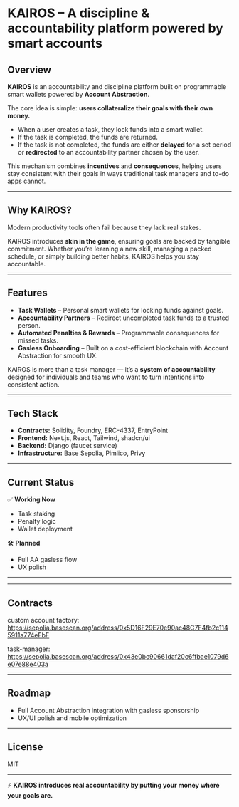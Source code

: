 # KAIROS – A discipline & accountability platform powered by smart accounts  

## Overview  
**KAIROS** is an accountability and discipline platform built on programmable smart wallets powered by **Account Abstraction**.  

The core idea is simple: **users collateralize their goals with their own money.**  

- When a user creates a task, they lock funds into a smart wallet.  
- If the task is completed, the funds are returned.  
- If the task is not completed, the funds are either **delayed** for a set period or **redirected** to an accountability partner chosen by the user.  

This mechanism combines **incentives** and **consequences**, helping users stay consistent with their goals in ways traditional task managers and to-do apps cannot.  

---

## Why KAIROS?  
Modern productivity tools often fail because they lack real stakes.  

KAIROS introduces **skin in the game**, ensuring goals are backed by tangible commitment. Whether you’re learning a new skill, managing a packed schedule, or simply building better habits, KAIROS helps you stay accountable.  

---

## Features  
- **Task Wallets** – Personal smart wallets for locking funds against goals.  
- **Accountability Partners** – Redirect uncompleted task funds to a trusted person.  
- **Automated Penalties & Rewards** – Programmable consequences for missed tasks.  
- **Gasless Onboarding** – Built on a cost-efficient blockchain with Account Abstraction for smooth UX.  

KAIROS is more than a task manager — it’s a **system of accountability** designed for individuals and teams who want to turn intentions into consistent action.  

---

## Tech Stack  
- **Contracts:** Solidity, Foundry, ERC-4337, EntryPoint  
- **Frontend:** Next.js, React, Tailwind, shadcn/ui  
- **Backend:** Django (faucet service)  
- **Infrastructure:** Base Sepolia, Pimlico, Privy  

---

## Current Status  
✅ **Working Now**  
- Task staking  
- Penalty logic  
- Wallet deployment  

🛠️ **Planned**  
- Full AA gasless flow  
- UX polish  

---



---

## Contracts  
custom account factory: https://sepolia.basescan.org/address/0x5D16F29E70e90ac48C7F4fb2c1145911a774eFbF


task-manager: https://sepolia.basescan.org/address/0x43e0bc90661daf20c6ffbae1079d6e07e88e403a

---

## Roadmap  
- Full Account Abstraction integration with gasless sponsorship  
- UX/UI polish and mobile optimization  


---

## License  
MIT  

---

⚡ **KAIROS introduces real accountability by putting your money where your goals are.**  
